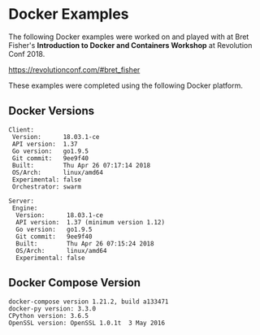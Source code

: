 # Docker Examples

The following Docker examples were worked on and played with at Bret Fisher's **Introduction to Docker and Containers Workshop** at Revolution Conf 2018.

https://revolutionconf.com/#bret_fisher

These examples were completed using the following Docker platform.

## Docker Versions

    Client:
     Version:      18.03.1-ce
     API version:  1.37
     Go version:   go1.9.5
     Git commit:   9ee9f40
     Built:        Thu Apr 26 07:17:14 2018
     OS/Arch:      linux/amd64
     Experimental: false
     Orchestrator: swarm
    
    Server:
     Engine:
      Version:      18.03.1-ce
      API version:  1.37 (minimum version 1.12)
      Go version:   go1.9.5
      Git commit:   9ee9f40
      Built:        Thu Apr 26 07:15:24 2018
      OS/Arch:      linux/amd64
      Experimental: false

## Docker Compose Version

    docker-compose version 1.21.2, build a133471
    docker-py version: 3.3.0
    CPython version: 3.6.5
    OpenSSL version: OpenSSL 1.0.1t  3 May 2016

